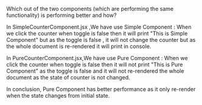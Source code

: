 Which out of the two components (which are performing the same functionality) is performing better and how?

In SimpleCounterComponent.jsx ,We have use Simple Component : When we click the counter when toggle is false then it will print "This is Simple Component" but as the toggle is false , it will not change the counter but as the whole document is re-rendered it will print in console.

In PureCounterComponent.jsx,We have use Pure Component : When we click the counter when toggle is false then it will  not print "This is Pure Component" as the toggle is false and it will not re-rendered the whole document as the state of counter is not changed.

In conclusion, Pure Component has better performance as it only re-render when the state changes from initial state.
